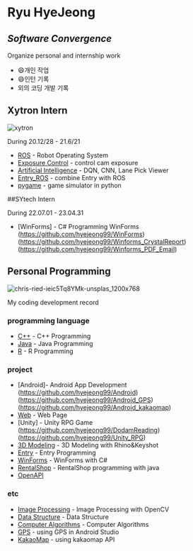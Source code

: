 # Ryu HyeJeong
## _Software Convergence_
Organize personal and internship work

- 😄개인 작업
- 😄인턴 기록
- 외의 코딩 개발 기록

## Xytron Intern
![xytron](https://user-images.githubusercontent.com/59854960/113247737-8cfe0580-92f6-11eb-9aea-915ef09436c5.jpg)

During 20.12/28 - 21.6/21

- [ROS](https://github.com/hyejeong99/ROS) - Robot Operating System
- [Exposure Control](https://github.com/hyejeong99/cotrol_exposure) - control cam exposure
- [Artificial Intelligence](https://github.com/hyejeong99/Python_AI) - DQN, CNN, Lane Pick Viewer
- [Entry_ROS](https://github.com/hyejeong99/Entry_ROS) - combine Entry with ROS
- [pygame](https://github.com/hyejeong99/Python_pygame) - game simulator in python

##SYtech Intern

During 22.07.01 - 23.04.31

- [WinForms] - C# Programming WinForms
  (https://github.com/hyejeong99/WinForms)
  (https://github.com/hyejeong99/Winforms_CrystalReport)
  (https://github.com/hyejeong99/Winforms_PDF_Email)


## Personal Programming
![chris-ried-ieic5Tq8YMk-unsplas_1200x768](https://user-images.githubusercontent.com/59854960/113247722-87a0bb00-92f6-11eb-99de-2949ef3f6c83.jpg)

My coding development record

### programming language
- [C++](https://github.com/hyejeong99/C) - C++ Programming
- [Java](https://github.com/hyejeong99/Java) - Java Programming
- [R](https://github.com/hyejeong99/R) - R Programming

### project

- [Android]- Android App Development
  (https://github.com/hyejeong99/Android)
  (https://github.com/hyejeong99/Android_GPS)
  (https://github.com/hyejeong99/Android_kakaomap)
- [Web](https://github.com/hyejeong99/Web) - Web Page 
- [Unity] - Unity RPG Game
  (https://github.com/hyejeong99/DodamReading)
  (https://github.com/hyejeong99/Unity_RPG)
- [3D Modeling](https://github.com/hyejeong99/3DModeling) - 3D Modeling with Rhino&Keyshot
- [Entry](https://github.com/hyejeong99/Entry) - Entry Programming
- [WinForms](https://github.com/hyejeong99/WinForms) - WinForms with C#
- [RentalShop](https://github.com/hyejeong99/RentalShop) - RentalShop programming with java
- [OpenAPI](https://github.com/hyejeong99/OpenAPI)

### etc

- [Image Processing](https://github.com/hyejeong99/C_ImageProcessing) - Image Processing with OpenCV
- [Data Structure](https://github.com/hyejeong99/C_DataStructure) - Data Structure
- [Computer Algorithms](https://github.com/hyejeong99/C_Algorithms) - Computer Algorithms
- [GPS](https://github.com/hyejeong99/AndroidStudio-GPS) - using GPS in Android Studio
- [KakaoMap](https://github.com/hyejeong99/kakaomap-API) - using kakaomap API
